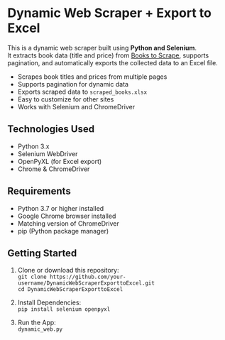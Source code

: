 # Dynamic Web Scraper + Export to Excel

This is a dynamic web scraper built using **Python and Selenium**.<br>
It extracts book data (title and price) from [Books to Scrape](https://books.toscrape.com), supports pagination, and automatically exports the collected data to an Excel file.

- Scrapes book titles and prices from multiple pages
- Supports pagination for dynamic data
- Exports scraped data to `scraped_books.xlsx`
- Easy to customize for other sites
- Works with Selenium and ChromeDriver

## Technologies Used

- Python 3.x
- Selenium WebDriver
- OpenPyXL (for Excel export)
- Chrome & ChromeDriver



## Requirements

- Python 3.7 or higher installed
- Google Chrome browser installed
- Matching version of ChromeDriver
- pip (Python package manager)


## Getting Started

1. Clone or download this repository: <br>
   `git clone https://github.com/your-username/DynamicWebScraperExporttoExcel.git`<br>
   `cd DynamicWebScraperExporttoExcel`


2. Install Dependencies: <br>
`pip install selenium openpyxl`


3. Run the App: <br>
`dynamic_web.py`
